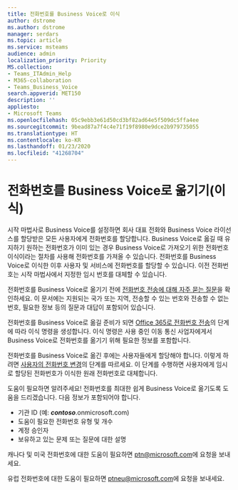 ```yaml
---
title: 전화번호를 Business Voice로 이식
author: dstrome
ms.author: dstrome
manager: serdars
ms.topic: article
ms.service: msteams
audience: admin
localization_priority: Priority
MS.collection:
- Teams_ITAdmin_Help
- M365-collaboration
- Teams_Business_Voice
search.appverid: MET150
description: ''
appliesto:
- Microsoft Teams
ms.openlocfilehash: 05c9ebb3e61d50cd3bf82ad64e5f509dc5ffa4ee
ms.sourcegitcommit: 9bead87a7f4c4e71f19f8980e9dce2b979735055
ms.translationtype: HT
ms.contentlocale: ko-KR
ms.lasthandoff: 01/23/2020
ms.locfileid: "41268704"
---
```

# <a name="move-port-phone-numbers-to-business-voice"></a>전화번호를 Business Voice로 옮기기(이식)

시작 마법사로 Business Voice를 설정하면 회사 대표 전화와 Business Voice 라이선스를 할당받은 모든 사용자에게 전화번호를 할당합니다. Business Voice로 옳길 때 유지하기 원하는 전화번호가 이미 있는 경우 Business Voice로 가져오기 위한 전화번호 이식이라는 절차를 사용해 전화번호를 가져올 수 있습니다. 전화번호를 Business Voice로 이식한 이후 사용자 및 서비스에 전화번호를 할당할 수 있습니다. 이전 전화번호는 시작 마법사에서 지정한 임시 번호를 대체할 수 있습니다.

전화번호를 Business Voice로 옮기기 전에 [전화번호 전송에 대해 자주 묻는 질문](../transferring-phone-numbers-common-questions.md)을 확인하세요. 이 문서에는 지원되는 국가 또는 지역, 전송할 수 있는 번호와 전송할 수 없는 번호, 필요한 정보 등의 질문과 대답이 포함되어 있습니다.

전화번호를 Business Voice로 옮길 준비가 되면 [Office 365로 전화번호 전송](../transfer-phone-numbers-to-office-365.md)의 단계에 따라 이식 명령을 생성합니다. 이식 명령은 사용 중인 이동 통신 사업자에게서 Business Voice로 전화번호를 옮기기 위해 필요한 정보를 포함합니다.

전화번호를 Business Voice로 옮긴 후에는 사용자들에게 할당해야 합니다. 이렇게 하려면 [사용자의 전화번호 변경](../assign-change-or-remove-a-phone-number-for-a-user.md#change-a-phone-number-for-a-user)의 단계를 따르세요. 이 단계를 수행하면 사용자에게 임시로 할당된 전화번호가 이식한 원래 전화번호로 대체합니다.

도움이 필요하면 알려주세요! 전화번호를 최대한 쉽게 Business Voice로 옮기도록 도움을 드리겠습니다. 다음 정보가 포함되어야 합니다.
- 기관 ID (예: ***contoso***.onmicrosoft.com)
- 도움이 필요한 전화번호 유형 및 개수
- 계정 승인자
- 보유하고 있는 문제 또는 질문에 대한 설명

캐나다 및 미국 전화번호에 대한 도움이 필요하면 [ptn@microsoft.com](mailto:ptn@microsoft.com)에 요청을 보내세요.

유럽 전화번호에 대한 도움이 필요하면 [ptneu@microsoft.com](mailto:ptneu@microsoft.com)에 요청을 보내세요.
